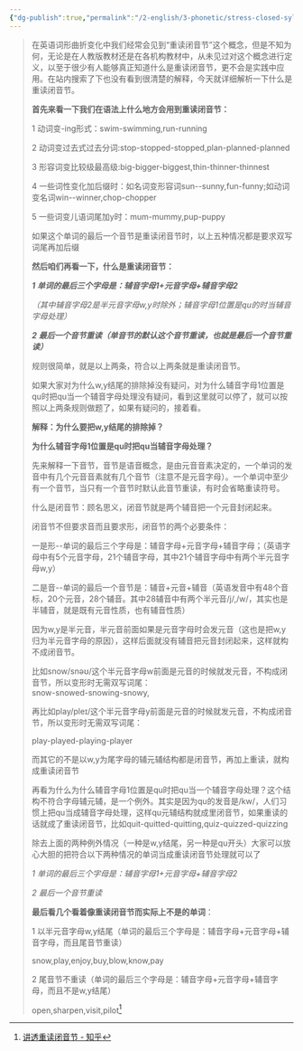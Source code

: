 ```yaml
---
{"dg-publish":true,"permalink":"/2-english/3-phonetic/stress-closed-syllables/"}
---
```


> 在英语词形曲折变化中我们经常会见到“重读闭音节”这个概念，但是不知为何，无论是在人教版教材还是在各机构教材中，从未见过对这个概念进行定义，以至于很少有人能够真正知道什么是重读闭音节，更不会是实践中应用。在站内搜索了下也没有看到很清楚的解释，今天就详细解析一下什么是重读闭音节。
> 
> **首先来看一下我们在语法上什么地方会用到重读闭音节：**
> 
> 1 动词变-ing形式：swim-swimming,run-running
> 
> 2 动词变过去式过去分词:stop-stopped-stopped,plan-planned-planned
> 
> 3 形容词变比较级最高级:big-bigger-biggest,thin-thinner-thinnest
> 
> 4 一些词性变化加后缀时：如名词变形容词sun--sunny,fun-funny;如动词变名词win--winner,chop-chopper
> 
> 5 一些词变儿语词尾加y时：mum-mummy,pup-puppy
> 
> 如果这个单词的最后一个音节是重读闭音节时，以上五种情况都是要求双写词尾再加后缀
> 
> **然后咱们再看一下，什么是重读闭音节：**
> 
> **_1 单词的最后三个字母是：辅音字母1+元音字母+辅音字母2_**
> 
> _（其中辅音字母2是半元音字母w,y时除外；辅音字母1位置是qu的时当辅音字母处理）_
> 
> **_2 最后一个音节重读（单音节的默认这个音节重读，也就是最后一个音节重读）_**
> 
> 规则很简单，就是以上两条，符合以上两条就是重读闭音节。
> 
> 如果大家对为什么w,y结尾的排除掉没有疑问，对为什么辅音字母1位置是qu时把qu当一个辅音字母处理没有疑问，看到这里就可以停了，就可以按照以上两条规则做题了，如果有疑问的，接着看。
> 
> **解释：为什么要把w,y结尾的排除掉？**
> 
> **为什么辅音字母1位置是qu时把qu当辅音字母处理？**
> 
> 先来解释一下音节，音节是语音概念，是由元音音素决定的，一个单词的发音中有几个元音音素就有几个音节（注意不是元音字母）。一个单词中至少有一个音节，当只有一个音节时默认此音节重读，有时会省略重读符号。
> 
> 什么是闭音节：顾名思义，闭音节就是两个辅音把一个元音封闭起来。
> 
> 闭音节不但要求音而且要求形，闭音节的两个必要条件：
> 
> 一是形--单词的最后三个字母是：辅音字母+元音字母+辅音字母；（英语字母中有5个元音字母，21个辅音字母，其中21个辅音字母中有两个半元音字母w,y）
> 
> 二是音--单词的最后一个音节是：辅音+元音+辅音（英语发音中有48个音标，20个元音，28个辅音。其中28辅音中有两个半元音/j/,/w/，其实也是半辅音，就是既有元音性质，也有辅音性质）
> 
> 因为w,y是半元音，半元音前面如果是元音字母时会发元音（这也是把w,y归为半元音字母的原因），这样后面就没有辅音把元音封闭起来，这样就构不成闭音节。
> 
> 比如snow/snəʊ/这个半元音字母w前面是元音的时候就发元音，不构成闭音节，所以变形时无需双写词尾：  
> snow-snowed-snowing-snowy,
> 
> 再比如play/pleɪ/这个半元音字母y前面是元音的时候就发元音，不构成闭音节，所以变形时无需双写词尾：
> 
> play-played-playing-player
> 
> 而其它的不是以w,y为尾字母的辅元辅结构都是闭音节，再加上重读，就构成重读闭音节
> 
> 再看为什么为什么辅音字母1位置是qu时把qu当一个辅音字母处理？这个结构不符合字母辅元辅，是一个例外。其实是因为qu的发音是/kw/，人们习惯上把qu当成辅音字母处理，这样qu元辅结构就成里闭音节，如果重读的话就成了重读闭音节，比如quit-quitted-quitting,quiz-quizzed-quizzing
> 
> 除去上面的两种例外情况（一种是w,y结尾，另一种是qu开头）大家可以放心大胆的把符合以下两种情况的单词当成重读闭音节处理就可以了
> 
> _1 单词的最后三个字母是：辅音字母1+元音字母+辅音字母2_
> 
> _2 最后一个音节重读_
> 
> **最后看几个看着像重读闭音节而实际上不是的单词**：
> 
> 1 以半元音字母w,y结尾（单词的最后三个字母是：辅音字母+元音字母+辅音字母，而且尾音节重读）
> 
> snow,play,enjoy,buy,blow,know,pay
> 
> 2 尾音节不重读（单词的最后三个字母是：辅音字母+元音字母+辅音字母，而且不是w,y结尾）
> 
> open,sharpen,visit,pilot[^1]

[^1]: [讲透重读闭音节 - 知乎](https://zhuanlan.zhihu.com/p/460902476)